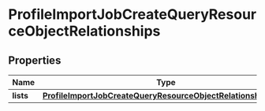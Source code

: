 # ProfileImportJobCreateQueryResourceObjectRelationships

## Properties
Name | Type | Description | Notes
------------ | ------------- | ------------- | -------------
**lists** | [**ProfileImportJobCreateQueryResourceObjectRelationshipsLists**](ProfileImportJobCreateQueryResourceObjectRelationshipsLists.md) |  |  [optional]
